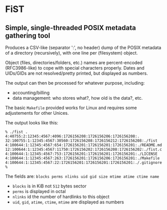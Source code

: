 FiST
====

## Simple, single-threaded POSIX metadata gathering tool

Produces a CSV-like (separator ':', no header) dump of the POSIX metadata of a directory
(recursively), with one line per (filesystem) object.

Object (files, directories/folders, etc.) names are percent-encoded (RFC3986-like) to cope with
special characters properly.
Dates and UIDs/GIDs are not resolved/pretty printed, but displayed as numbers.

The output can then be processed for whatever purpose, including:
- accounting/billing
- data management: who stores what?, how old is the data?, etc.

The basic `Makefile` provided works for Linux and requires some adjustements for other Unices.

The output looks like this:
```
% ./fist .
4:40755:2:12345:4567:4096:1726156208:1726156206:1726156208:.
32:100755:1:12345:4567:30560:1726156208:1726156212:1726156208:./fist
4:100644:1:12345:4567:654:1726156201:1726156201:1726156201:./README.md
12:100644:1:12345:4567:11750:1726156202:1726156208:1726156202:./fist.c
4:100644:1:12345:4567:753:1726156201:1726156201:1726156201:./LICENSE
4:100644:1:12345:4567:263:1726156201:1726156206:1726156201:./Makefile
4:100644:1:12345:4567:22:1726156201:1726156201:1726156201:./.gitignore
%
```

The fields are:
`blocks perms nlinks uid gid size mtime atime ctime name`

- `blocks` is in KiB not `512` bytes sector
- `perms` is displayed in octal
- `nlinks` id the number of hardlinks to this object
- `uid`, `gid`, `atime`, `ctime`, `mtime` are displayed as numbers

